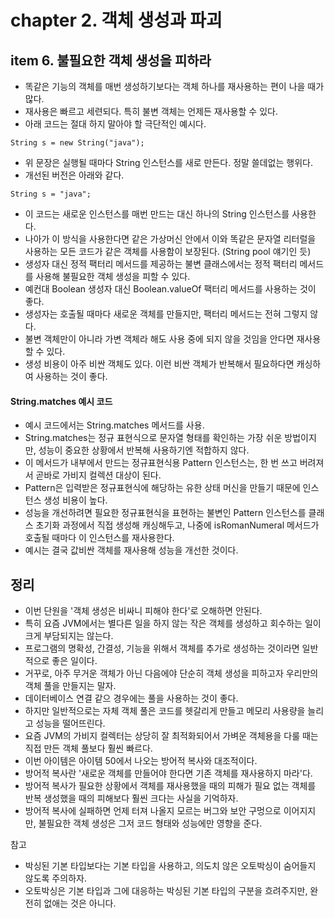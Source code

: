 # chapter 2. 객체 생성과 파괴 

## item 6. 불필요한 객체 생성을 피하라

* 똑같은 기능의 객체를 매번 생성하기보다는 객체 하나를 재사용하는 편이 나을 때가 많다.
* 재사용은 빠르고 세련되다. 특히 불변 객체는 언제든 재사용할 수 있다.
* 아래 코드는 절대 하지 말아야 할 극단적인 예시다.

```
String s = new String("java");
```

* 위 문장은 실행될 때마다 String 인스턴스를 새로 만든다. 정말 쓸데없는 행위다.
* 개선된 버전은 아래와 같다.

```
String s = "java";
```

* 이 코드는 새로운 인스턴스를 매번 만드는 대신 하나의 String 인스턴스를 사용한다.
* 나아가 이 방식을 사용한다면 같은 가상머신 안에서 이와 똑같은 문자열 리터럴을 사용하는 모든 코드가 같은 객체를 사용함이 보장된다. (String pool 얘기인 듯)
* 생성자 대신 정적 팩터리 메서드를 제공하는 불변 클래스에서는 정적 팩터리 메서드를 사용해 불필요한 객체 생성을 피할 수 있다.
* 예컨대 Boolean 생성자 대신 Boolean.valueOf 팩터리 메서드를 사용하는 것이 좋다.
* 생성자는 호출될 때마다 새로운 객체를 만들지만, 팩터리 메서드는 전혀 그렇지 않다.
* 불변 객체만이 아니라 가변 객체라 해도 사용 중에 되지 않을 것임을 안다면 재사용할 수 있다.
* 생성 비용이 아주 비싼 객체도 있다. 이런 비싼 객체가 반복해서 필요하다면 캐싱하여 사용하는 것이 좋다.

#### String.matches 예시 코드

* 예시 코드에서는 String.matches 메서드를 사용.
* String.matches는 정규 표현식으로 문자열 형태를 확인하는 가장 쉬운 방법이지만, 성능이 중요한 상황에서 반복해 사용하기엔 적합하지 않다.
* 이 메서드가 내부에서 만드는 정규표현식용 Pattern 인스턴스는, 한 번 쓰고 버려져서 곧바로 가비지 컬렉션 대상이 된다.
* Pattern은 입력받은 정규표현식에 해당하는 유한 상태 머신을 만들기 때문에 인스턴스 생성 비용이 높다.
* 성능을 개선하려면 필요한 정규표현식을 표현하는 불변인 Pattern 인스턴스를 클래스 초기화 과정에서 직접 생성해 캐싱해두고, 나중에 isRomanNumeral 메서드가 호출될 때마다 이 인스턴스를 재사용한다.
* 예시는 결국 값비싼 객체를 재사용해 성능을 개선한 것이다.

## 정리

* 이번 단원을 '객체 생성은 비싸니 피해야 한다'로 오해하면 안된다.
* 특히 요즘 JVM에서는 별다른 일을 하지 않는 작은 객체를 생성하고 회수하는 일이 크게 부담되지는 않는다.
* 프로그램의 명확성, 간결성, 기능을 위해서 객체를 추가로 생성하는 것이라면 일반적으로 좋은 일이다.
* 거꾸로, 아주 무거운 객체가 아닌 다음에야 단순히 객체 생성을 피하고자 우리만의 객체 풀을 만들지는 말자.
* 데이터베이스 연결 같으 경우에는 풀을 사용하는 것이 좋다.
* 하지만 일반적으로는 자체 객체 풀은 코드를 헷갈리게 만들고 메모리 사용량을 늘리고 성능을 떨어뜨린다.
* 요즘 JVM의 가비지 컬렉터는 상당히 잘 최적화되어서 가벼운 객체용을 다룰 때는 직접 만든 객체 풀보다 훨씬 빠르다.
* 이번 아이템은 아이템 50에서 나오는 방어적 복사와 대조적이다.
* 방어적 복사란 '새로운 객체를 만들어야 한다면 기존 객체를 재사용하지 마라'다.
* 방어적 복사가 필요한 상황에서 객체를 재사용했을 때의 피해가 필요 없는 객체를 반복 생성했을 때의 피해보다 훨씬 크다는 사실을 기억하자.
* 방어적 복사에 실패하면 언제 터져 나올지 모르는 버그와 보안 구멍으로 이어지지만, 불필요한 객체 생성은 그저 코드 형태와 성능에만 영향을 준다.

참고 

* 박싱된 기본 타입보다는 기본 타입을 사용하고, 의도치 않은 오토박싱이 숨어들지 않도록 주의하자.
* 오토박싱은 기본 타입과 그에 대응하는 박싱된 기본 타입의 구분을 흐려주지만, 완전히 없애는 것은 아니다.